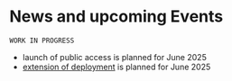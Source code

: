 # News and upcoming Events

```{attention}
WORK IN PROGRESS
```

- launch of public access is planned for June 2025
- [extension of deployment](/content/deployment.md#changes-in-near-future) is planned for June 2025
